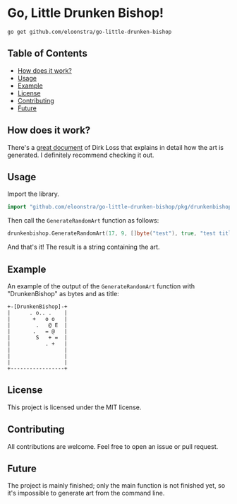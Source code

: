 # Go, Little Drunken Bishop!

```
go get github.com/eloonstra/go-little-drunken-bishop
```

## Table of Contents

- [How does it work?](#how-does-it-work)
- [Usage](#usage)
- [Example](#example)
- [License](#license)
- [Contributing](#contributing)
- [Future](#future)

## How does it work?

There's a [great document](http://dirk-loss.de/sshvis/drunken_bishop.pdf) of Dirk Loss that explains in detail how the
art is generated. I definitely recommend checking it out.

## Usage

Import the library.

```go
import "github.com/eloonstra/go-little-drunken-bishop/pkg/drunkenbishop"
```

Then call the `GenerateRandomArt` function as follows:
```go
drunkenbishop.GenerateRandomArt(17, 9, []byte("test"), true, "test title")
```

And that's it! The result is a string containing the art.

## Example
An example of the output of the `GenerateRandomArt` function with "DrunkenBishop" as bytes and as title:
```
+-[DrunkenBishop]-+
|      . o.. .    |
|       +   o o   |
|        .   @ E  |
|       .   = @   |
|        S   + =  |
|           . +   |
|                 |
|                 |
|                 |
+-----------------+
```

## License

This project is licensed under the MIT license.

## Contributing

All contributions are welcome. Feel free to open an issue or pull request.

## Future

The project is mainly finished; only the main function is not finished yet, so it's impossible to generate art from the command line.
